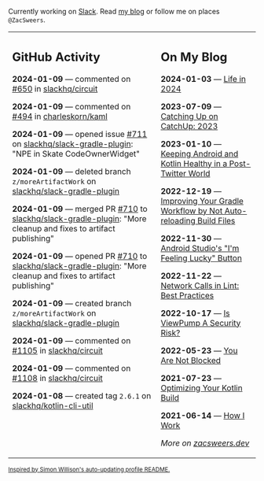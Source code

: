 Currently working on [Slack](https://slack.com/). Read [my blog](https://zacsweers.dev/) or follow me on places `@ZacSweers`.

<table><tr><td valign="top" width="60%">

## GitHub Activity
<!-- githubActivity starts -->
**2024-01-09** — commented on [#650](https://github.com/slackhq/circuit/issues/650#issuecomment-1883971322) in [slackhq/circuit](https://github.com/slackhq/circuit)

**2024-01-09** — commented on [#494](https://github.com/charleskorn/kaml/pull/494#issuecomment-1883942152) in [charleskorn/kaml](https://github.com/charleskorn/kaml)

**2024-01-09** — opened issue [#711](https://github.com/slackhq/slack-gradle-plugin/issues/711) on [slackhq/slack-gradle-plugin](https://github.com/slackhq/slack-gradle-plugin): "NPE in Skate CodeOwnerWidget"

**2024-01-09** — deleted branch `z/moreArtifactWork` on [slackhq/slack-gradle-plugin](https://github.com/slackhq/slack-gradle-plugin)

**2024-01-09** — merged PR [#710](https://github.com/slackhq/slack-gradle-plugin/pull/710) to [slackhq/slack-gradle-plugin](https://github.com/slackhq/slack-gradle-plugin): "More cleanup and fixes to artifact publishing"

**2024-01-09** — opened PR [#710](https://github.com/slackhq/slack-gradle-plugin/pull/710) to [slackhq/slack-gradle-plugin](https://github.com/slackhq/slack-gradle-plugin): "More cleanup and fixes to artifact publishing"

**2024-01-09** — created branch `z/moreArtifactWork` on [slackhq/slack-gradle-plugin](https://github.com/slackhq/slack-gradle-plugin)

**2024-01-09** — commented on [#1105](https://github.com/slackhq/circuit/issues/1105#issuecomment-1883562966) in [slackhq/circuit](https://github.com/slackhq/circuit)

**2024-01-09** — commented on [#1108](https://github.com/slackhq/circuit/issues/1108#issuecomment-1883560224) in [slackhq/circuit](https://github.com/slackhq/circuit)

**2024-01-08** — created tag `2.6.1` on [slackhq/kotlin-cli-util](https://github.com/slackhq/kotlin-cli-util)
<!-- githubActivity ends -->
</td><td valign="top" width="40%">

## On My Blog
<!-- blog starts -->
**2024-01-03** — [Life in 2024](https://www.zacsweers.dev/life-in-2024/)

**2023-07-09** — [Catching Up on CatchUp: 2023](https://www.zacsweers.dev/catching-up-on-catchup-2023/)

**2023-01-10** — [Keeping Android and Kotlin Healthy in a Post-Twitter World](https://www.zacsweers.dev/keeping-android-healthy/)

**2022-12-19** — [Improving Your Gradle Workflow by Not Auto-reloading Build Files](https://www.zacsweers.dev/improving-your-workflow-by-not-auto-reloading-build-files/)

**2022-11-30** — [Android Studio's "I'm Feeling Lucky" Button](https://www.zacsweers.dev/android-studios-im-feeling-lucky-button/)

**2022-11-22** — [Network Calls in Lint: Best Practices](https://www.zacsweers.dev/network-calls-in-lint-best-practices/)

**2022-10-17** — [Is ViewPump A Security Risk?](https://www.zacsweers.dev/is-viewpump-a-security-risk/)

**2022-05-23** — [You Are Not Blocked](https://www.zacsweers.dev/you-are-not-blocked/)

**2021-07-23** — [Optimizing Your Kotlin Build](https://www.zacsweers.dev/optimizing-your-kotlin-build/)

**2021-06-14** — [How I Work](https://www.zacsweers.dev/how-i-work/)
<!-- blog ends -->
_More on [zacsweers.dev](https://zacsweers.dev/)_
</td></tr></table>

<sub><a href="https://simonwillison.net/2020/Jul/10/self-updating-profile-readme/">Inspired by Simon Willison's auto-updating profile README.</a></sub>